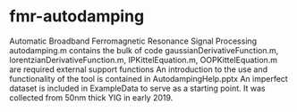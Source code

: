 # fmr-autodamping
Automatic Broadband Ferromagnetic Resonance Signal Processing
autodamping.m contains the bulk of code
gaussianDerivativeFunction.m, lorentzianDerivativeFunction.m, IPKittelEquation.m, OOPKittelEquation.m are required external support functions
An introduction to the use and functionality of the tool is contained in AutodampingHelp.pptx
An imperfect dataset is included in ExampleData to serve as a starting point. It was collected from 50nm thick YIG in early 2019.
